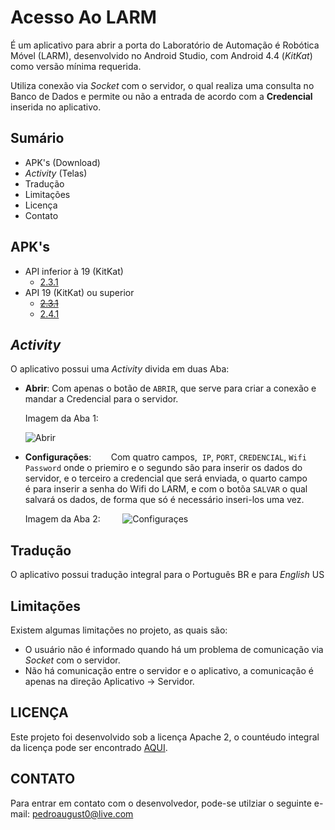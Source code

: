 
# Acesso Ao LARM
É um aplicativo para abrir a porta do Laboratório de Automação é Robótica Móvel (LARM), desenvolvido no Android Studio, com Android 4.4 (*KitKat*) como versão mínima requerida.

Utiliza conexão via *Socket* com o servidor, o qual realiza uma consulta no Banco de Dados e permite ou não a entrada de acordo com a **Credencial** inserida no aplicativo.

## Sumário
 - APK's (Download)
 - *Activity* (Telas)
 - Tradução
 - Limitações
 - Licença
 - Contato

## APK's
- API inferior à 19 (KitKat)
  - [2.3.1](APKs/AccessToLARM-2.3.1-API-16.apk)
- API 19 (KitKat) ou superior
  - ~~[2.3.1](APKs/AccessToLARM-2.3.1.apk)~~
  - [2.4.1](APKs/AccessToLARM-2.4.1.apk)

## *Activity*
O aplicativo possui uma *Activity* divida em duas Aba:
   - **Abrir**:
        Com apenas o botão de ``ABRIR``, que serve para criar a conexão e mandar a Credencial para o servidor.
        
        Imagem da Aba 1:
        
        ![Abrir](https://uploaddeimagens.com.br/images/000/944/963/original/A2L-open.jpg?1496938328)

  
   - **Configurações**:
        Com quatro campos,  ``IP``, ``PORT``, ``CREDENCIAL``, ``Wifi Password`` onde o priemiro e o segundo são para inserir os dados do servidor, e o terceiro a credencial que será enviada, o quarto campo é para inserir a senha do Wifi do LARM, e com o botõa ``SALVAR`` o qual salvará os dados, de forma que só é necessário inseri-los uma vez.
         
        Imagem da Aba 2:
        
        ![Configuraçes](https://uploaddeimagens.com.br/images/000/944/964/original/A2L-settings.jpg?1496938375)

## Tradução
O aplicativo possui tradução integral para o Português BR e para *English* US

## Limitações
Existem algumas limitações no projeto, as quais são:
   - O usuário não é informado quando há um problema de comunicação via *Socket* com o servidor.
   - Não há comunicação entre o servidor e o aplicativo, a comunicação é apenas na direção Aplicativo -> Servidor.
  
## LICENÇA 
Este projeto foi desenvolvido sob a licença Apache 2, o countéudo integral da licença pode ser encontrado [AQUI](./LICENSE).

## CONTATO
Para entrar em contato com o desenvolvedor, pode-se utilziar o seguinte e-mail: <pedroaugust0@live.com>
